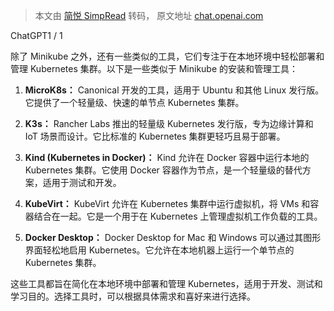 > 本文由 [简悦 SimpRead](http://ksria.com/simpread/) 转码， 原文地址 [chat.openai.com](https://chat.openai.com/c/4485f1a3-fef3-466a-a1c5-592c0e01d675)

ChatGPT1 / 1

除了 Minikube 之外，还有一些类似的工具，它们专注于在本地环境中轻松部署和管理 Kubernetes 集群。以下是一些类似于 Minikube 的安装和管理工具：

1.  **MicroK8s：** Canonical 开发的工具，适用于 Ubuntu 和其他 Linux 发行版。它提供了一个轻量级、快速的单节点 Kubernetes 集群。
    
2.  **K3s：** Rancher Labs 推出的轻量级 Kubernetes 发行版，专为边缘计算和 IoT 场景而设计。它比标准的 Kubernetes 集群更轻巧且易于部署。
    
3.  **Kind (Kubernetes in Docker)：** Kind 允许在 Docker 容器中运行本地的 Kubernetes 集群。它使用 Docker 容器作为节点，是一个轻量级的替代方案，适用于测试和开发。
    
4.  **KubeVirt：** KubeVirt 允许在 Kubernetes 集群中运行虚拟机，将 VMs 和容器结合在一起。它是一个用于在 Kubernetes 上管理虚拟机工作负载的工具。
    
5.  **Docker Desktop：** Docker Desktop for Mac 和 Windows 可以通过其图形界面轻松地启用 Kubernetes。它允许在本地机器上运行一个单节点的 Kubernetes 集群。
    

这些工具都旨在简化在本地环境中部署和管理 Kubernetes，适用于开发、测试和学习目的。选择工具时，可以根据具体需求和喜好来进行选择。